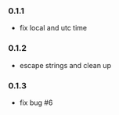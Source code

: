 ### 0.1.1

- fix local and utc time

### 0.1.2

- escape strings and clean up

### 0.1.3

- fix bug #6
